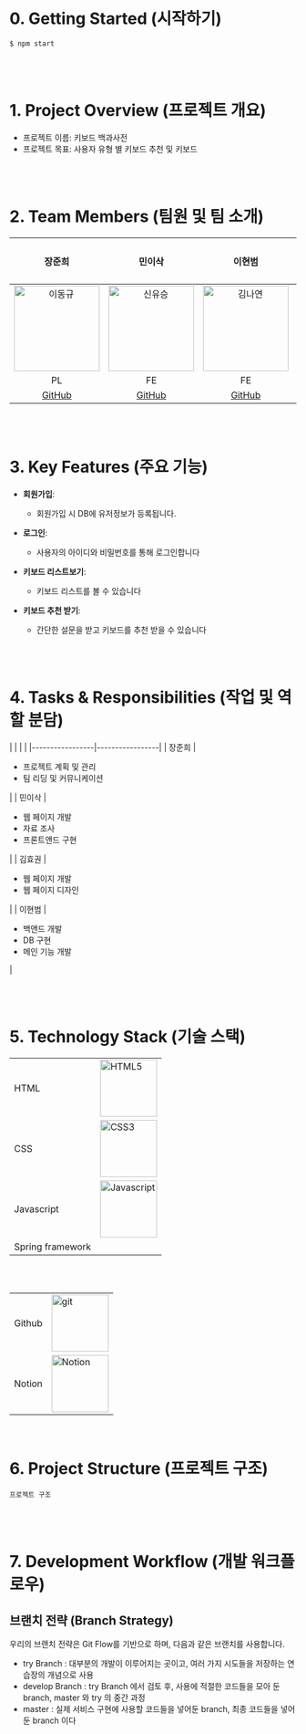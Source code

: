 

# 0. Getting Started (시작하기)
```bash
$ npm start
```


<br/>
<br/>

# 1. Project Overview (프로젝트 개요)
- 프로젝트 이름: 키보드 백과사전
- 프로젝트 목표: 사용자 유형 별 키보드 추천 및 키보드 
<br/>
<br/>

# 2. Team Members (팀원 및 팀 소개)
| 장준희 | 민이삭 | 이현범 | 김효권 | 김민우 |
|:------:|:------:|:------:|:------:|:-------:|
| <img src="https://github.com/user-attachments/assets/c1c2b1e3-656d-4712-98ab-a15e91efa2da" alt="이동규" width="150"> | <img src="https://github.com/user-attachments/assets/78ec4937-81bb-4637-975d-631eb3c4601e" alt="신유승" width="150"> | <img src="https://github.com/user-attachments/assets/78ce1062-80a0-4edb-bf6b-5efac9dd992e" alt="김나연" width="150"> | <img src="https://github.com/user-attachments/assets/beea8c64-19de-4d91-955f-ed24b813a638" alt="이승준" width="150"> |
| PL | FE | FE | FE |
| [GitHub](https://github.com/LDK1009) | [GitHub](https://github.com/SinYusi) | [GitHub](https://github.com/nay3on) | [GitHub](https://github.com/conconcc) |

<br/>
<br/>

# 3. Key Features (주요 기능)
- **회원가입**:
  - 회원가입 시 DB에 유저정보가 등록됩니다.

- **로그인**:
  - 사용자의 아이디와 비밀번호를 통해 로그인합니다

- **키보드 리스트보기**:
  - 키보드 리스트를 볼 수 있습니다
 
- **키보드 추천 받기**:
  - 간단한 설문을 받고 키보드를 추천 받을 수 있습니다

<br/>
<br/>

# 4. Tasks & Responsibilities (작업 및 역할 분담)
|  |  |  |
|-----------------|-----------------|
| 장준희  | <ul><li>프로젝트 계획 및 관리</li><li>팀 리딩 및 커뮤니케이션</li></ul>     |
| 민이삭  |  <ul><li>웹 페이지 개발</li><li>자료 조사</li><li>프론트앤드 구현</li></ul> |
| 김효권  | <ul><li>웹 페이지 개발</li><li>웹 페이지 디자인</li></ul>  |
| 이현범  | <ul><li>백앤드 개발</li><li>DB 구현</li><li>메인 기능 개발</li></ul>   |

<br/>
<br/>

# 5. Technology Stack (기술 스택)
|  |  |
|-----------------|-----------------|
| HTML    |<img src="https://github.com/user-attachments/assets/2e122e74-a28b-4ce7-aff6-382959216d31" alt="HTML5" width="100">| 
| CSS    |   <img src="https://github.com/user-attachments/assets/c531b03d-55a3-40bf-9195-9ff8c4688f13" alt="CSS3" width="100">|
| Javascript    |  <img src="https://github.com/user-attachments/assets/4a7d7074-8c71-48b4-8652-7431477669d1" alt="Javascript" width="100"> | 
| Spring framework |

<br/>

<br/>

|  |  |
|-----------------|-----------------|
| Github    |  <img src="https://github.com/user-attachments/assets/483abc38-ed4d-487c-b43a-3963b33430e6" alt="git" width="100">    |
| Notion    |  <img src="https://github.com/user-attachments/assets/34141eb9-deca-416a-a83f-ff9543cc2f9a" alt="Notion" width="100">    |

<br/>

# 6. Project Structure (프로젝트 구조)
```plaintext
프로젝트 구조 
```

<br/>
<br/>

# 7. Development Workflow (개발 워크플로우)
## 브랜치 전략 (Branch Strategy)
우리의 브랜치 전략은 Git Flow를 기반으로 하며, 다음과 같은 브랜치를 사용합니다.

- try Branch : 대부분의 개발이 이루어지는 곳이고, 여러 가지 시도들을 저장하는 연습장의 개념으로 사용
- develop Branch : try Branch 에서 검토 후, 사용에 적절한 코드들을 모아 둔 branch, master 와 try 의 중간 과정
- master : 실제 서비스 구현에 사용할 코드들을 넣어둔 branch, 최종 코드들을 넣어둔 branch 이다
<br/>
<br/>

